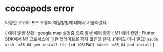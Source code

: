 # cocoapods error

다양한 코코아 포드 오류와 해결방법에 대해서 기술하겠다.

{
    에러 발생 상황 : google map 설정중 오류 발생
    에러 환경 : M1
    에러 원인 : Flutter SDK에서 M1 프로세스에 대한 업데이트를 하지 않은것 같다. (아마도 아니 말고)
    ```
    $sudo arch -x86_64 gem install ffi
    $cd iOS(PWD)
    $Arch -x86_64 pod install
    ```
}